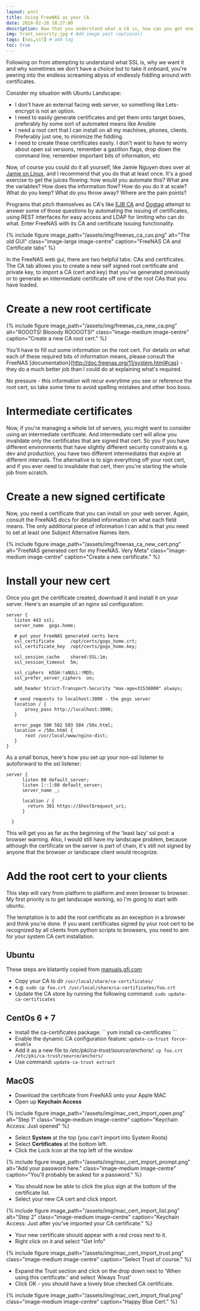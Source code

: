 ```yaml
---
layout: post
title: Using FreeNAS as your CA
date: 2018-02-28 18:27:00
description: Now that you understand what a CA is, how can you get one.
img: front_security.jpg # Add image post (optional)
tags: [nas,ssl] # add tag
toc: true
---
```


Following on from attempting to understand what SSL is, why we want it and why sometimes we don't have a choice but to take it onboard, you're peering into the endless screaming abyss of endlessly fiddling around with certificates.

Consider my situation with Ubuntu Landscape:
* I don't have an external facing web server, so something like Lets-encrypt is not an option.
* I need to easily generate certificates and get them onto target boxes, preferably by some sort of automated means like Ansible
* I need a root cert that I can install on all my machines, phones, clients. Preferably just one, to minimize the fiddling.
* I need to create these certificates easily. I don't want to have to worry about open ssl versions, remember a gazillion flags, drop down the command line, remember important bits of information, etc

Now, of course you could do it all yourself, like Jamie Nguyen does over at [Jamie on Linux](https://jamielinux.com/docs/openssl-certificate-authority/), and I recommend that you do that at least once. It's a good exercise to get the juices flowing: how would you automate this? What are the variables? How does the information flow? How do you do it at scale? What do you keep? What do you throw away? Where are the pain points?

Programs that pitch themselves as CA's like [EJB CA](https://www.ejbca.org/) and [Dogtag](http://pki.fedoraproject.org/wiki/PKI_Main_Page) attempt to answer some of those questions by automating the issuing of certificates, using REST interfaces for easy access and LDAP for limiting who can do what. Enter FreeNAS with its CA and certificate issuing functionality.

{% include figure image_path="/assets/img/freenas_ca_cas.png" alt="The old GUI" class="image-large image-centre" caption="FreeNAS CA and Certificate tabs" %}

In the FreeNAS web gui, there are two helpful tabs: CAs and certificates. The CA tab allows you to create a new self signed root certificate and private key, to import a CA (cert and key) that you've generated previously or to generate an intermediate certificate off one of the root CAs that you have loaded.

# Create a new root certificate

{% include figure image_path="/assets/img/freenas_ca_new_ca.png" alt="ROOOTS! Blooody ROOOOTS!" class="image-medium image-centre" caption="Create a new CA root cert." %}

You'll have to fill out some information on the root cert. For details on what each of these required bits of information means, please consult the FreeNAS [documentation]{http://doc.freenas.org/11/system.html#cas} - they do a much better job than I could do at explaining what's required.

No pressure - this information will recur everytime you see or reference the root cert, so take some time to avoid spelling mistakes and other boo boos.

# Intermediate certificates

Now, if you're managing a whole lot of servers, you might want to consider using an intermediate certificate. And intermediate cert will allow you invalidate only the certificates that are signed that cert. So you if you have different environments that have slightly different security constraints e.g. dev and production, you have two different intermediates that expire at different intervals. The alternative is to sign everything off your root cert, and if you ever need to invalidate that cert, then you're starting the whole job from scratch.

# Create a new signed certificate

Now, you need a certificate that you can install on your web server. Again, consult the FreeNAS docs for detailed information on what each field means. The only additional piece of information I can add is that you need to set at least one Subject Alternative Names item.

{% include figure image_path="/assets/img/freenas_ca_new_cert.png" alt="FreeNAS generated cert for my FreeNAS. Very Meta" class="image-medium image-centre" caption="Create a new certificate." %}

# Install your new cert

Once you got the certificate created, download it and install it on your server. Here's an example of an nginx ssl configuration:

```
server {
   listen 443 ssl;
   server_name  gogs.home;

   # put your FreeNAS generated certs here
   ssl_certificate      /opt/certs/gogs_home.crt;
   ssl_certificate_key  /opt/certs/gogs_home.key;

   ssl_session_cache    shared:SSL:1m;
   ssl_session_timeout  5m;

   ssl_ciphers  HIGH:!aNULL:!MD5;
   ssl_prefer_server_ciphers  on;

   add_header Strict-Transport-Security "max-age=31536000" always;

   # send requests to localhost:3000 - the gogs server
   location / {
       proxy_pass http://localhost:3000;
   }

   error_page 500 502 503 504 /50x.html;
   location = /50x.html {
       root /usr/local/www/nginx-dist;
   }
}
```

As a small bonus, here's how you set up your non-ssl listener to autoforward to the ssl listener:

```
server {
      listen 80 default_server;                                               
      listen [::]:80 default_server;                                          
      server_name _;                                                          

      location / {                                                            
        return 301 https://$host$request_uri;                                 
      }                                                                       

  }

```

This will get you as far as the beginning of the 'least lazy' ssl post: a browser warning. Also, I would still have my landscape problem, because although the certificate on the server is part of chain, it's still not signed by anyone that the browser or landscape client would recognize.

# Add the root cert to your clients

This step will vary from platform to platform and even browser to browser. My first priority is to get landscape working, so I'm going to start with ubuntu.

The temptation is to add the root certificate as an exception in a browser and think you're done. If you want certificates signed by your root cert to be recognized by all clients from python scripts to browsers, you need to aim for your system CA cert installation.

## Ubuntu

These steps are blatantly copied from [manuals.gfi.com](https://manuals.gfi.com/en/kerio/connect/content/server-configuration/ssl-certificates/adding-trusted-root-certificates-to-the-server-1605.html)

* Copy your CA to dir ``` /usr/local/share/ca-certificates/ ```
* e.g: ``` sudo cp foo.crt /usr/local/share/ca-certificates/foo.crt ```
* Update the CA store by running the following command: ```sudo update-ca-certificates ```

## CentOs 6 + 7

* Install the ca-certificates package: `` yum install ca-certificates ```
* Enable the dynamic CA configuration feature: ``` update-ca-trust force-enable ```
* Add it as a new file to _/etc/pki/ca-trust/source/anchors/_: ``` cp foo.crt /etc/pki/ca-trust/source/anchors/ ```
* Use command: ``` update-ca-trust extract ```

## MacOS

* Download the certificate from FreeNAS onto your Apple MAC
* Open up __Keychain Access__

{% include figure image_path="/assets/img/mac_cert_import_open.png" alt="Step 1" class="image-medium image-centre" caption="Keychain Access: Just opened" %}

* Select __System__ at the top (you can't import into System Roots)
* Select __Certificates__ at the bottom left.
* Click the Lock Icon at the top left of the window

{% include figure image_path="/assets/img/mac_cert_import_prompt.png" alt="Add your password here." class="image-medium image-centre" caption="You'll probably be asked for a password." %}

* You should now be able to click the plus sign at the bottom of the certificate list.
* Select your new CA cert and click import.

{% include figure image_path="/assets/img/mac_cert_import_list.png" alt="Step 2" class="image-medium image-centre" caption="Keychain Access: Just after you've imported your CA certificate." %}

* Your new certificate should appear with a red cross next to it.
* Right click on it and select "Get Info"

{% include figure image_path="/assets/img/mac_cert_import_trust.png" class="image-medium image-centre" caption="Select Trust of course." %}

* Expand the Trust section and click on the drop down next to 'When using this certificate:' and select 'Always Trust'
* Click OK - you should have a lovely blue checked CA certificate.

{% include figure image_path="/assets/img/mac_cert_import_final.png" class="image-medium image-centre" caption="Happy Blue Cert." %}
